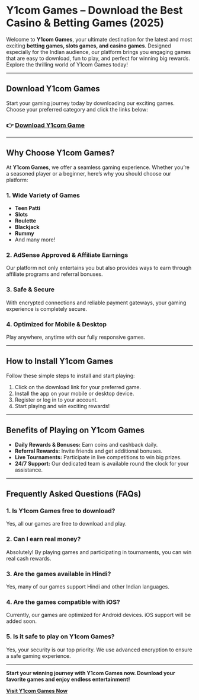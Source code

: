 # Y1com Games – Download the Best Casino & Betting Games (2025)

Welcome to **Y1com Games**, your ultimate destination for the latest and most exciting **betting games, slots games, and casino games**. Designed especially for the Indian audience, our platform brings you engaging games that are easy to download, fun to play, and perfect for winning big rewards. Explore the thrilling world of Y1com Games today!

---

## Download Y1com Games

Start your gaming journey today by downloading our exciting games. Choose your preferred category and click the links below:

### 👉 [Download Y1com Game](https://tinyurl.com/y1com-game) 

---

## Why Choose Y1com Games?

At **Y1com Games**, we offer a seamless gaming experience. Whether you’re a seasoned player or a beginner, here’s why you should choose our platform:

### 1. **Wide Variety of Games**
- **Teen Patti**
- **Slots**
- **Roulette**
- **Blackjack**
- **Rummy**
- And many more!

### 2. **AdSense Approved & Affiliate Earnings**
Our platform not only entertains you but also provides ways to earn through affiliate programs and referral bonuses.

### 3. **Safe & Secure**
With encrypted connections and reliable payment gateways, your gaming experience is completely secure.

### 4. **Optimized for Mobile & Desktop**
Play anywhere, anytime with our fully responsive games.

---

## How to Install Y1com Games

Follow these simple steps to install and start playing:  

1. Click on the download link for your preferred game.  
2. Install the app on your mobile or desktop device.  
3. Register or log in to your account.  
4. Start playing and win exciting rewards!  

---

## Benefits of Playing on Y1com Games

- **Daily Rewards & Bonuses:** Earn coins and cashback daily.  
- **Referral Rewards:** Invite friends and get additional bonuses.  
- **Live Tournaments:** Participate in live competitions to win big prizes.  
- **24/7 Support:** Our dedicated team is available round the clock for your assistance.  

---

## Frequently Asked Questions (FAQs)

### 1. Is Y1com Games free to download?  
Yes, all our games are free to download and play.  

### 2. Can I earn real money?  
Absolutely! By playing games and participating in tournaments, you can win real cash rewards.  

### 3. Are the games available in Hindi?  
Yes, many of our games support Hindi and other Indian languages.  

### 4. Are the games compatible with iOS?  
Currently, our games are optimized for Android devices. iOS support will be added soon.  

### 5. Is it safe to play on Y1com Games?  
Yes, your security is our top priority. We use advanced encryption to ensure a safe gaming experience.  

---

**Start your winning journey with Y1com Games now. Download your favorite games and enjoy endless entertainment!**

**[Visit Y1com Games Now](https://y1com.in.net/)**
